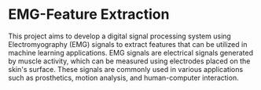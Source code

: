 # EMG-Feature Extraction
This project aims to develop a digital signal processing system using Electromyography (EMG) signals to extract features that can be utilized in machine learning applications. EMG signals are electrical signals generated by muscle activity, which can be measured using electrodes placed on the skin's surface. These signals are commonly used in various applications such as prosthetics, motion analysis, and human-computer interaction.
